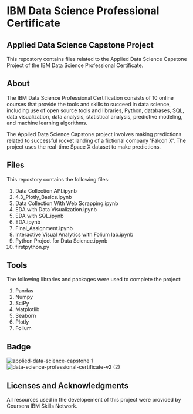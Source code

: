 # IBM Data Science Professional Certificate
## Applied Data Science Capstone Project
This repostory contains files related to the Applied Data Science Capstone Project of the IBM Data Science Professional Certificate.
## About
The IBM Data Science Professional Certification consists of 10 online courses that provide the tools and skills to succeed in data science, including use of open source tools and libraries, Python, databases, SQL, data visualization, data analysis, statistical analysis, predictive modeling, and machine learning algorithms.

The Applied Data Science Capstone project involves making predictions related to successful rocket landing of a fictional company 'Falcon X'. The project uses the real-time Space X dataset to make predictions. 
## Files
This repostory contains the following files:
1. Data Collection API.ipynb
2. 4.3_Plotly_Basics.ipynb
3. Data Collection With Web Scrapping.ipynb
4. EDA with Data Visualization.ipynb
5. EDA with SQL.ipynb
6. EDA.ipynb
7. Final_Assignment.ipynb
8. Interactive Visual Analytics with Folium lab.ipynb
9. Python Project for Data Science.ipynb
10. firstpython.py
## Tools
The following libraries and packages were used to complete the project:
1. Pandas
2. Numpy
3. SciPy
4. Matplotlib
5. Seaborn
6. Plotly
7. Folium
## Badge
![applied-data-science-capstone 1](https://github.com/asaadaali/testrep/assets/111152382/7759d229-0c68-4fcf-b5e9-29901cbd9a1c)
![data-science-professional-certificate-v2 (2)](https://github.com/asaadaali/testrep/assets/111152382/d5f08676-6e2d-48b8-97dd-d9c65fdfbb2a)

## Licenses and Acknowledgments
All resources used in the developement of this project were provided by Coursera IBM Skills Network.
